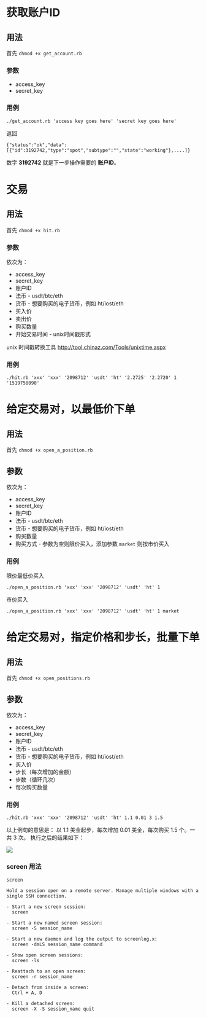 # 获取账户ID
## 用法

首先 `chmod +x get_account.rb`

### 参数

* access_key
* secret_key

### 用例

`./get_account.rb 'access key goes here' 'secret key goes here'`

返回

```
{"status":"ok","data":[{"id":3192742,"type":"spot","subtype":"","state":"working"},....]}
```

数字 **3192742** 就是下一步操作需要的 **账户ID**。

# 交易
## 用法

首先 `chmod +x hit.rb`

### 参数

依次为：

* access_key
* secret_key
* 账户ID
* 法币 - usdt/btc/eth
* 货币 - 想要购买的电子货币，例如 ht/iost/eth
* 买入价
* 卖出价
* 购买数量
* 开始交易时间 - unix时间戳形式

unix 时间戳转换工具 http://tool.chinaz.com/Tools/unixtime.aspx

### 用例

`./hit.rb 'xxx' 'xxx' '2098712' 'usdt' 'ht' '2.2725' '2.2720' 1 '1519758090'`

# 给定交易对，以最低价下单
## 用法

首先 `chmod +x open_a_position.rb`

## 参数

依次为：

* access_key
* secret_key
* 账户ID
* 法币 - usdt/btc/eth
* 货币 - 想要购买的电子货币，例如 ht/iost/eth
* 购买数量
* 购买方式 - 参数为空则限价买入，添加参数 `market` 则按市价买入

### 用例

限价最低价买入

`./open_a_position.rb 'xxx' 'xxx' '2098712' 'usdt' 'ht' 1`

市价买入

`./open_a_position.rb 'xxx' 'xxx' '2098712' 'usdt' 'ht' 1 market`

# 给定交易对，指定价格和步长，批量下单
## 用法

首先 `chmod +x open_positions.rb`

## 参数

依次为：

* access_key
* secret_key
* 账户ID
* 法币 - usdt/btc/eth
* 货币 - 想要购买的电子货币，例如 ht/iost/eth
* 买入价
* 步长（每次增加的金额）
* 步数（循环几次）
* 每次购买数量

### 用例

`./hit.rb 'xxx' 'xxx' '2098712' 'usdt' 'ht' 1.1 0.01 3 1.5`

以上例句的意思是： 以 1.1 美金起步，每次增加 0.01 美金，每次购买 1.5 个。一共 3 次。
执行之后的结果如下：

![](https://raw.githubusercontent.com/wjp2013/hadax_demo/master/assets/Jietu20180424-222413.jpg)

### screen 用法
```
screen

Hold a session open on a remote server. Manage multiple windows with a single SSH connection.

- Start a new screen session:
  screen

- Start a new named screen session:
  screen -S session_name

- Start a new daemon and log the output to screenlog.x:
  screen -dmLS session_name command

- Show open screen sessions:
  screen -ls

- Reattach to an open screen:
  screen -r session_name

- Detach from inside a screen:
  Ctrl + A, D

- Kill a detached screen:
  screen -X -S session_name quit

```
